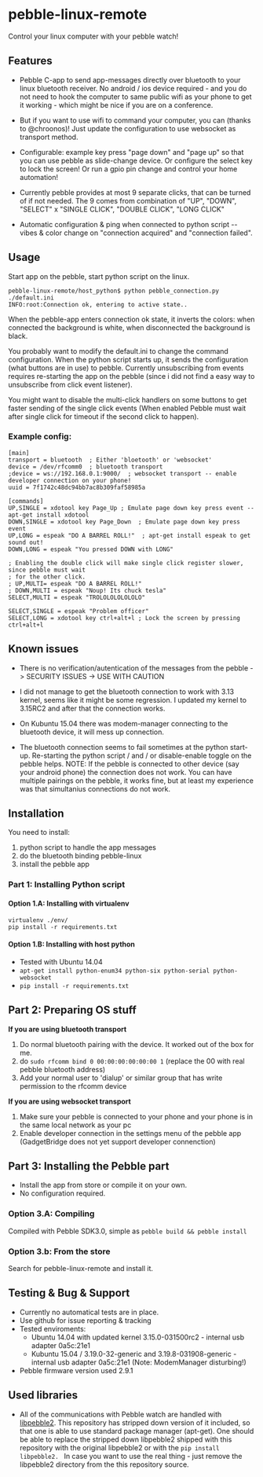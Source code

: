 # pebble-linux-remote

Control your linux computer with your pebble watch!

## Features

* Pebble C-app to send app-messages directly over bluetooth to your linux bluetooth receiver. No android / ios device required - and you do not need to hook the computer to same public wifi as your phone to get it working - which might be nice if you are on a conference.
* But if you want to use wifi to command your computer, you can (thanks to @chroonos)! Just update the configuration to use websocket as transport method.

* Configurable: example key press "page down" and "page up" so that you can use pebble as slide-change device. Or configure the select key to lock the screen! Or run a gpio pin change and control your home automation!

* Currently pebble provides at most 9 separate clicks, that can be turned of if not needed. The 9 comes from combination of "UP", "DOWN", "SELECT" x "SINGLE CLICK", "DOUBLE CLICK", "LONG CLICK"

* Automatic configuration & ping when connected to python script -- vibes & color change on "connection acquired" and "connection failed".

## Usage

Start app on the pebble, start python script on the linux.
```
pebble-linux-remote/host_python$ python pebble_connection.py ./default.ini
INFO:root:Connection ok, entering to active state..
```

When the pebble-app enters connection ok state, it inverts the colors: when connected the background is white, when disconnected the background is black.

You probably want to modify the default.ini to change the command configuration. When the python script starts up, it sends the configuration (what buttons are in use) to pebble. Currently unsubscribing from events requires re-starting the app on the pebble (since i did not find a easy way to unsubscribe from click event listener).

You might want to disable the multi-click handlers on some buttons to get faster sending of the single click events (When enabled Pebble must wait after single click for timeout if the second click to happen).

### Example config:
```
[main]
transport = bluetooth  ; Either 'bloetooth' or 'websocket'
device = /dev/rfcomm0  ; bluetooth transport
;device = ws://192.168.0.1:9000/  ; websocket transport -- enable developer connection on your phone!
uuid = 7f1742c48dc94bb7ac8b309faf58985a

[commands]
UP,SINGLE = xdotool key Page_Up ; Emulate page down key press event -- apt-get install xdotool
DOWN,SINGLE = xdotool key Page_Down  ; Emulate page down key press event
UP,LONG = espeak "DO A BARREL ROLL!"  ; apt-get install espeak to get sound out!
DOWN,LONG = espeak "You pressed DOWN with LONG"

; Enabling the double click will make single click register slower, since pebble must wait
; for the other click.
; UP,MULTI= espeak "DO A BARREL ROLL!"
; DOWN,MULTI = espeak "Noup! Its chuck tesla"
SELECT,MULTI = espeak "TROLOLOLOLOLOLO"

SELECT,SINGLE = espeak "Problem officer"
SELECT,LONG = xdotool key ctrl+alt+l ; Lock the screen by pressing ctrl+alt+l

```



## Known issues

* There is no verification/autentication of the messages from the pebble -> SECURITY ISSUES -> USE WITH CAUTION

* I did not manage to get the bluetooth connection to work with 3.13 kernel, seems like it might be some regression. I updated my kernel to 3.15RC2 and after that the connection works.

* On Kubuntu 15.04 there was modem-manager connecting to the bluetooth device, it will mess up connection.

* The bluetooth connection seems to fail sometimes at the python start-up. Re-starting the python script / and / or disable-enable toggle on the pebble helps. NOTE: If the pebble is connected to other device (say your android phone) the connection does not work. You can have multiple pairings on the pebble, it works fine, but at least my experience was that simultanius connections do not work.


## Installation

You need to install:
1. python script to handle the app messages
2. do the bluetooth binding pebble-linux
3. install the pebble app

### Part 1: Installing Python script

#### Option 1.A: Installing with virtualenv 
```
virtualenv ./env/
pip install -r requirements.txt
```
#### Option 1.B: Installing with host python
 * Tested with Ubuntu 14.04
 * ```apt-get install python-enum34 python-six python-serial python-websocket```
 * ```pip install -r requirements.txt```

## Part 2: Preparing OS stuff

**If you are using bluetooth transport**  
1. Do normal bluetooth pairing with the device. It worked out of the box for me.
2. do ```sudo rfcomm bind 0 00:00:00:00:00:00 1``` (replace the 00 with real pebble bluetooth address)
3. Add your normal user to 'dialup' or similar group that has write permission to the rfcomm device

**If you are using websocket transport**  
1. Make sure your pebble is connected to your phone and your phone is in the same local network as your pc
2. Enable developer connection in the settings menu of the pebble app (GadgetBridge does not yet support developer connenction)

## Part 3: Installing the Pebble part
* Install the app from store or compile it on your own.
* No configuration required.

### Option 3.A: Compiling
  Compiled with Pebble SDK3.0, simple as ```pebble build && pebble install ```

### Option 3.b: From the store
 Search for pebble-linux-remote and install it.

## Testing & Bug & Support

* Currently no automatical tests are in place.
* Use github for issue reporting & tracking
* Tested enviroments:
    * Ubuntu 14.04 with updated kernel 3.15.0-031500rc2 - internal usb adapter 0a5c:21e1
    * Kubuntu 15.04 / 3.19.0-32-generic and 3.19.8-031908-generic - internal usb adapter 0a5c:21e1 (Note: ModemManager disturbing!)
* Pebble firmware version used 2.9.1

## Used libraries
* All of the communications with Pebble watch are handled with [libpebble2](https://github.com/pebble/libpebble2). This repository has stripped down version of it included, so that one is able to use standard package manager (apt-get). One should be able to replace the stripped down libpebble2 shipped with this repository with the original libpebble2 or with the  ```pip install libpebble2. ``` In case you want to use the real thing - just remove the libpebble2 directory from the this repository source. 
